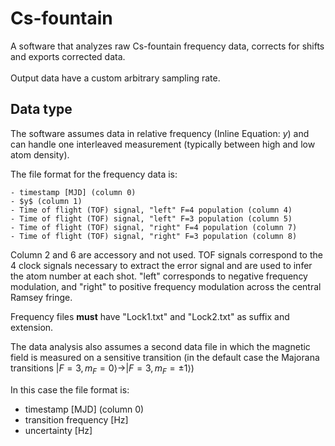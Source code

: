 # Cs-fountain

A software that analyzes raw Cs-fountain frequency data, corrects for shifts and exports corrected data.   
\
Output data have a custom arbitrary sampling rate.


## Data type
The software assumes data in relative frequency (Inline Equation: $y$) and can handle one interleaved measurement (typically between high and low atom density).

  The file format for the frequency data is:  
  
    - timestamp [MJD] (column 0)
    - $y$ (column 1)
    - Time of flight (TOF) signal, "left" F=4 population (column 4)
    - Time of flight (TOF) signal, "left" F=3 population (column 5)
    - Time of flight (TOF) signal, "right" F=4 population (column 7)
    - Time of flight (TOF) signal, "right" F=3 population (column 8)

Column 2 and 6 are accessory and not used. TOF signals correspond to the 4 clock signals necessary to extract the error signal and are used to infer the atom number at each shot. "left" corresponds to negative frequency modulation, and "right" to positive frequency modulation across the central Ramsey fringe.

Frequency files **must** have "Lock1.txt" and "Lock2.txt" as suffix and extension.

  The data analysis also assumes a second data file in which the magnetic field is measured on a sensitive transition (in the default case the Majorana transitions $|F=3,m_F=0 \rangle \longrightarrow |F=3, m_F=\pm 1 \rangle$) 

In this case the file format is:  
  - timestamp [MJD] (column 0)
  - transition frequency [Hz]
  - uncertainty [Hz]

  
